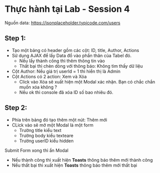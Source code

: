 # Thực hành tại Lab - Session 4

Nguồn data: <https://jsonplaceholder.typicode.com/users>


## Step 1:

- Tạo một bảng có header gồm các cột: ID, title, Author, Actions
- Sử dụng AJAX để lấy Data đổ vào phần thân của Tabel đó.
  - Nếu lấy thành công thì thêm thông tin vào
  - Thất bại thì chèn dòng với thông báo: Không tìm thấy dữ liệu
- Cột Author: Nếu giá trị userId = 1 thì hiển thị là Admin
- Cột Actions có 2 action: Xem và Xóa
  - Click vào Xóa sẽ xuất hiện một Modal xác nhận. Bạn có chắc chắn muốn xóa không ?
  - Nếu ok thì console đã xóa ID số bao nhiêu đó.


## Step 2:

- Phía trên bảng đó tạo thêm một nút: Thêm mới
- CLick vào sẽ mở một Modal là một form
    - Trường title kiểu text
    - Trường body kiểu texteare
    - Trường userID kiểu hidden

Submit Form xong thì ẩn Modal
- Nếu thành công thì xuất hiện **Toasts** thông báo thêm mới thành công
- Nếu thất bại thì xuất hiện **Toasts** thông báo thêm mới thất bại